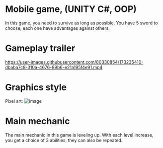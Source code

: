 # Mobile game, (UNITY C#, OOP)
In this game, you need to survive as long as possible.
You have 5 sword to choose, each one have advantages against others.

# Gameplay trailer
https://user-images.githubusercontent.com/80330854/173235410-dbaba7c8-310a-4676-89b6-e21a195f4e91.mp4

# Graphics style 
Pixel art:
![image](https://user-images.githubusercontent.com/80330854/166248779-9aac6f15-829a-40f3-bc71-0ac7d133d5ea.png)

    
# Main mechanic
The main mechanic in this game is leveling up. With each level increase, you get a choice of 3 abilities, they can also be repeated.

